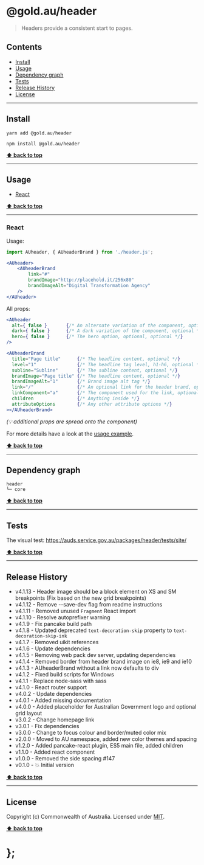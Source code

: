 @gold.au/header
============

> Headers provide a consistent start to pages.


## Contents

* [Install](#install)
* [Usage](#usage)
* [Dependency graph](#dependency-graph)
* [Tests](#tests)
* [Release History](#release-history)
* [License](#license)


----------------------------------------------------------------------------------------------------------------------------------------------------------------


## Install


```shell
yarn add @gold.au/header
```

```shell
npm install @gold.au/header
```


**[⬆ back to top](#contents)**


----------------------------------------------------------------------------------------------------------------------------------------------------------------


## Usage


* [React](#react)


**[⬆ back to top](#contents)**


----------------------------------------------------------------------------------------------------------------------------------------------------------------


### React

Usage:

```jsx
import AUheader, { AUheaderBrand } from './header.js';

<AUheader>
	<AUheaderBrand
		link="#"
		brandImage="http://placehold.it/256x80"
		brandImageAlt="Digital Transformation Agency"
	/>
</AUheader>
```

All props:

```jsx
<AUheader
  alt={ false }       {/* An alternate variation of the component, optional */}
  dark={ false }      {/* A dark variation of the component, optional */}
  hero={ false }      {/* The hero option, optional, optional */}
/>

<AUheaderBrand
  title="Page title"      {/* The headline content, optional */}
  level="1"               {/* The headline tag level, h1-h6, optional */}
  subline="Subline"       {/* The subline content, optional */}
  brandImage="Page title" {/* The headline content, optional */}
  brandImageAlt="1"       {/* Brand image alt tag */}
  link="/"                {/* An optional link for the header brand, optional */}
  linkComponent="a"       {/* The component used for the link, optional */}
  children                {/* Anything inside */}
  attributeOptions        {/* Any other attribute options */}
></AUheaderBrand>
```
_(💡 additional props are spread onto the component)_

For more details have a look at the [usage example](https://github.com/designsystemau/gold-design-system/tree/main/packages/header/tests/react/index.js).


**[⬆ back to top](#contents)**


----------------------------------------------------------------------------------------------------------------------------------------------------------------


## Dependency graph

```shell
header
└─ core
```


**[⬆ back to top](#contents)**


----------------------------------------------------------------------------------------------------------------------------------------------------------------


## Tests

The visual test: https://auds.service.gov.au/packages/header/tests/site/


**[⬆ back to top](#contents)**


----------------------------------------------------------------------------------------------------------------------------------------------------------------


## Release History

* v4.1.13 - Header image should be a block element on XS and SM breakpoints (Fix based on the new grid breakpoints)
* v4.1.12 - Remove --save-dev flag from readme instructions
* v4.1.11 - Removed unused `Fragment` React import
* v4.1.10 - Resolve autoprefixer warning
* v4.1.9 - Fix pancake build path
* v4.1.8 - Updated deprecated `text-decoration-skip` property to `text-decoration-skip-ink`
* v4.1.7 - Removed uikit references
* v4.1.6 - Update dependencies
* v4.1.5 - Removing web pack dev server, updating dependencies
* v4.1.4 - Removed border from header brand image on ie8, ie9 and ie10
* v4.1.3 - AUheaderBrand without a link now defaults to div
* v4.1.2 - Fixed build scripts for Windows
* v4.1.1 - Replace node-sass with sass
* v4.1.0 - React router support
* v4.0.2 - Update dependencies
* v4.0.1 - Added missing documentation
* v4.0.0 - Added placeholder for Australian Government logo and optional grid layout
* v3.0.2 - Change homepage link
* v3.0.1 - Fix dependencies
* v3.0.0 - Change to focus colour and border/muted color mix
* v2.0.0 - Moved to AU namespace, added new color themes and spacing
* v1.2.0 - Added pancake-react plugin, ES5 main file, added children
* v1.1.0 - Added react component
* v1.0.0 - Removed the side spacing #147
* v0.1.0 - 💥 Initial version


**[⬆ back to top](#contents)**


----------------------------------------------------------------------------------------------------------------------------------------------------------------


## License

Copyright (c) Commonwealth of Australia.
Licensed under [MIT](https://raw.githubusercontent.com/govau/design-system-components/packages/core/master/LICENSE).


**[⬆ back to top](#contents)**

# };
